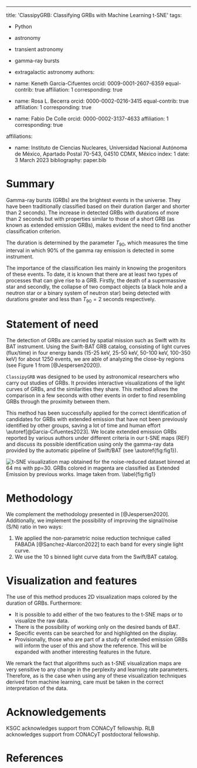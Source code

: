 ---
title: 'ClassipyGRB: Classifying GRBs with Machine Learning t-SNE'
tags:
  - Python
  - astronomy
  - transient astronomy
  - gamma-ray bursts
  - extragalactic astronomy
authors:
  - name: Keneth Garcia-Cifuentes
    orcid: 0009-0001-2607-6359
    equal-contrib: true
    affiliation: 1
    corresponding: true

  - name: Rosa L. Becerra 
    orcid: 0000-0002-0216-3415
    equal-contrib: true
    affiliation: 1
    corresponding: true

  - name: Fabio De Colle
    orcid: 0000-0002-3137-4633
    affiliation: 1
    corresponding: true

affiliations:
 - name: Instituto de Ciencias Nucleares,  Universidad Nacional Autónoma de México, Apartado Postal 70-543, 04510 CDMX, México
   index: 1
date: 3 March 2023
bibliography: paper.bib

# Summary

Gamma-ray bursts (GRBs) are the brightest events in the universe. They have been traditionally classified based on their duration (larger and shorter than 2 seconds). The increase in detected GRBs with durations of more than 2 seconds but with properties similar to those of a short GRB (as known as extended emission GRBs), makes evident the need to find another classification criterion.

The duration is determined by the parameter $T_{90}$, which measures the time interval in which 90% of the gamma ray emission is detected in some instrument.

The importance of the classification lies mainly in knowing the progenitors of these events. To date, it is known that there are at least two types of processes that can give rise to a GRB. Firstly, the death of a supermassive star and secondly, the collapse of two compact objects (a black hole and a neutron star or a binary system of neutron star) being detected with durations greater and less than $T_{90}=2$ seconds respectively.

# Statement of need

The detection of GRBs are carried by spatial mission such as Swift with its BAT instrument. Using the Swift-BAT GRB catalog, consisting of light curves (flux/time) in four energy bands (15-25 keV, 25-50 keV, 50-100 keV, 100-350 keV) for about 1250 events, we are able of analyzing the close-by regions (see Figure 1 from [@Jespersen2020]). 

`ClassipyGRB` was designed to be used by astronomical researchers who carry out studies of GRBs. It provides interactive visualizations of the light curves of GRBs, and the similarities they share. This method allows the comparison in a few seconds with other events in order to find resembling GRBs through the proximity between them. 

This method has been successfully applied for the correct identification of candidates for GRBs with extended emission that have not been previously identified by other groups, saving a lot of time and human effort \autoref[@Garcia-Cifuentes2023]. We locate extended emission GRBs reported by various authors under different criteria in our t-SNE maps (REF) and discuss its possible identification using only the gamma-ray data provided by the automatic pipeline of Swift/BAT (see \autoref{fig:fig1}). 

![t-SNE visualization map obtained for the noise-reduced dataset binned at $64$ ms with $pp=30$. GRBs colored in magenta are classified as Extended Emission by previous works. Image taken from. \label{fig:fig1}](EE_analysis.jpg)



# Methodology

We complement the methodology presented in [@Jespersen2020]. Additionally, we implement the possibility of improving the signal/noise (S/N) ratio in two ways:

1. We applied the non-parametric noise reduction technique called FABADA [@Sanchez-Alarcon2022] to each band for every single light curve. 
2. We use the 10 s binned light curve data from the Swift/BAT catalog.

# Visualization and features

The use of this method produces 2D visualization maps colored by the duration of GRBs. Furthermore:

- It is possible to add either of the two features to the t-SNE maps or to visualize the raw data.
- There is the possibility of working only on the desired bands of BAT.
- Specific events can be searched for and highlighted on the display.
- Provisionally, those who are part of a study of extended emission GRBs will inform the user of this and show the reference. This will be expanded with another interesting features in the future.

We remark the fact that algorithms such as t-SNE visualization maps are very sensitive to any change in the perplexity and learning rate parameters. Therefore, as is the case when using any of these visualization techniques derived from machine learning, care must be taken in the correct interpretation of the data.


# Acknowledgements

KSGC acknowledges support from CONACyT fellowship. RLB acknowledges support from CONACyT postdoctoral fellowship.

# References

